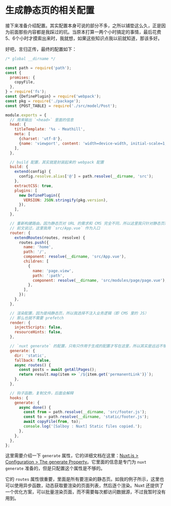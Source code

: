 生成静态页的相关配置
======

接下来准备介绍配置。其实配置本身可说的部分不多，之所以铺垫这么久，正是因为前面那些内容都是我踩过的坑。当原本打算一两个小时搞定的事情，最后花费5、6个小时才摸索出来时，我就想，如果这些知识点我以前就知道，那该多好。

好吧，言归正传，最终的配置如下：

```js
/* global __dirname */

const path = require('path');
const {
  promises: {
    copyFile,
  },
} = require('fs');
const {DefinePlugin} = require('webpack');
const pkg = require('./package');
const {POST_TABLE} = require('./src/model/Post');

module.exports = {
  // 用来输出 `<head>` 里面的信息
  head: {
    titleTemplate: '%s - Meathill',
    meta: [
      {charset: 'utf-8'},
      {name: 'viewport', content: 'width=device-width, initial-scale=1, user-scalable=no'},
    ],
  },

  // build 配置，其实就是封装起来的 webpack 配置
  build: {
    extend(config) {
      config.resolve.alias['@'] = path.resolve(__dirname, 'src');
    },
    extractCSS: true,
    plugins: [
      new DefinePlugin({
        VERSION: JSON.stringify(pkg.version),
      }),
    ],
  },

  // 重新构建路由。因为静态页对 URL 的需求和 CMS 完全不同，所以这里我只针对静态页添加了简单的路由设定。
  // 前文说过，这里我用 `src/App.vue` 作为入口
  router: {
    extendRoutes(routes, resolve) {
      routes.push({
        name: 'home',
        path: '/',
        component: resolve(__dirname, 'src/App.vue'),
        children: [
          {
            name: 'page.view',
            path: ':path',
            component: resolve(__dirname, 'src/modules/page/page.vue'),
          },
        ],
      });
    },
  },

  // 渲染配置，因为是纯静态页，所以我选择不注入业务逻辑（即 CMS 里的 JS）
  // 那么也就不需要 prefetch
  render: {
    injectScripts: false,
    resourceHints: false,
  },

  // `nuxt generate` 的配置，只有只作用于生成的配置才写在这里，所以其实是远远不够的
  generate: {
    dir: 'static',
    fallback: false,
    async routes() {
      const posts = await getAllPages();
      return result.map(item => `/${item.get('permanentLink')}`);
    },
  },

  // 钩子函数，复制文件，后面会解释
  hooks: {
    generate: {
      async done() {
        const from = path.resolve(__dirname, 'src/footer.js');
        const to = path.resolve(__dirname, 'static/footer.js');
        await copyFile(from, to);
        console.log('[Salboy : Nuxt] Static files copied.');
      },
    },
  },
};
```

这里需要介绍一下 `generate` 属性，它的详细文档在这里：[Nuxt.js > Configuration > The generate Property](https://nuxtjs.org/api/configuration-generate)。它里面的信息是专门为 `nuxt generate` 准备的，但是只配置这个属性是不够的。

它的 `routes` 属性很重要，里面是所有要渲染的静态页。如我的例子所示，这里也可以使用异步函数，动态获取要渲染的页面列表，然后逐个渲染。Nuxt 还提供了一个优化方案，可以批量渲染页面，而不需要每次都访问数据源，不过我暂时没有用到。
